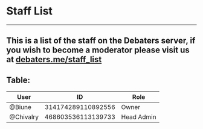 # Staff List
---
This is a list of the staff on the Debaters server, if you wish to become a moderator please visit us at [debaters.me/staff_list](https://debaters.me/staff_list)
---
Table:
---
| User | ID | Role |
|-|-|-|
| @Biune | 314174289110892556 | Owner |
| @Chivalry | 468603536113139733 | Head Admin |